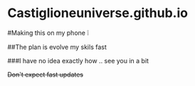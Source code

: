 # Castiglioneuniverse.github.io
#Making this on my phone ❕

##The plan is evolve my skils fast 

###I have no idea exactly how .. see you in a bit 

~~Don't expect fast updates~~ 
